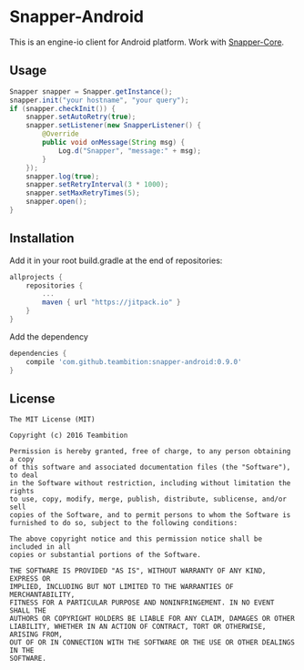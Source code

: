 # Snapper-Android

This is an engine-io client for Android platform. Work with [Snapper-Core](https://github.com/teambition/snapper-core).

## Usage

```java
Snapper snapper = Snapper.getInstance();
snapper.init("your hostname", "your query");
if (snapper.checkInit()) {
    snapper.setAutoRetry(true);
    snapper.setListener(new SnapperListener() {
        @Override
        public void onMessage(String msg) {
            Log.d("Snapper", "message:" + msg);
        }
    });
    snapper.log(true);
    snapper.setRetryInterval(3 * 1000);
    snapper.setMaxRetryTimes(5);
    snapper.open();
}
```

## Installation

Add it in your root build.gradle at the end of repositories:
```gradle
allprojects {
	repositories {
		...
		maven { url "https://jitpack.io" }
	}
}
```
Add the dependency
```gradle
dependencies {
    compile 'com.github.teambition:snapper-android:0.9.0'
}
```

## License

    The MIT License (MIT)

    Copyright (c) 2016 Teambition

    Permission is hereby granted, free of charge, to any person obtaining a copy
    of this software and associated documentation files (the "Software"), to deal
    in the Software without restriction, including without limitation the rights
    to use, copy, modify, merge, publish, distribute, sublicense, and/or sell
    copies of the Software, and to permit persons to whom the Software is
    furnished to do so, subject to the following conditions:

    The above copyright notice and this permission notice shall be included in all
    copies or substantial portions of the Software.

    THE SOFTWARE IS PROVIDED "AS IS", WITHOUT WARRANTY OF ANY KIND, EXPRESS OR
    IMPLIED, INCLUDING BUT NOT LIMITED TO THE WARRANTIES OF MERCHANTABILITY,
    FITNESS FOR A PARTICULAR PURPOSE AND NONINFRINGEMENT. IN NO EVENT SHALL THE
    AUTHORS OR COPYRIGHT HOLDERS BE LIABLE FOR ANY CLAIM, DAMAGES OR OTHER
    LIABILITY, WHETHER IN AN ACTION OF CONTRACT, TORT OR OTHERWISE, ARISING FROM,
    OUT OF OR IN CONNECTION WITH THE SOFTWARE OR THE USE OR OTHER DEALINGS IN THE
    SOFTWARE.